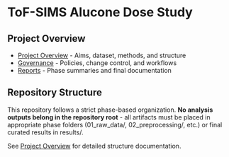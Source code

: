 # ToF-SIMS Alucone Dose Study

## Project Overview

- [Project Overview](00_documentation/PROJECT_OVERVIEW.md) - Aims, dataset, methods, and structure
- [Governance](00_documentation/GOVERNANCE.md) - Policies, change control, and workflows  
- [Reports](00_documentation/reports/) - Phase summaries and final documentation

## Repository Structure

This repository follows a strict phase-based organization. **No analysis outputs belong in the repository root** - all artifacts must be placed in appropriate phase folders (01_raw_data/, 02_preprocessing/, etc.) or final curated results in results/.

See [Project Overview](00_documentation/PROJECT_OVERVIEW.md) for detailed structure documentation.
